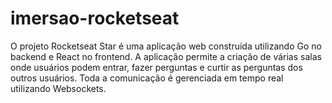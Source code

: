# imersao-rocketseat
O projeto Rocketseat Star é uma aplicação web construída utilizando Go no backend e React no frontend. A aplicação permite a criação de várias salas onde usuários podem entrar, fazer perguntas e curtir as perguntas dos outros usuários. Toda a comunicação é gerenciada em tempo real utilizando Websockets.
